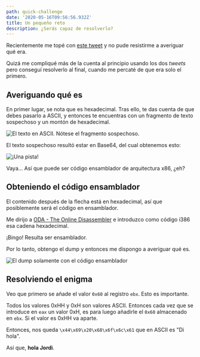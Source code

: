 ```yaml
---
path: quick-challenge
date: '2020-05-16T09:56:56.932Z'
title: Un pequeño reto
description: ¿Serás capaz de resolverlo?
---
```

Recientemente me topé con [este tweet](https://twitter.com/iordic/status/1250493045944070150) y no pude resistirme a averiguar qué era.

Quizá me compliqué más de la cuenta al principio usando los dos *tweets* pero conseguí resolverlo al final, cuando me percaté de que era solo el primero.

## Averiguando qué es

En primer lugar, se nota que es hexadecimal. Tras ello, te das cuenta de que debes pasarlo a ASCII, y entonces te encuentras con un fragmento de texto sospechoso y un montón de hexadecimal.

![](/assets/captura-de-pantalla-2020-05-16-a-las-12.36.01.png "El texto en ASCII. Nótese el fragmento sospechoso.")

El texto sospechoso resultó estar en Base64, del cual obtenemos esto:

![](/assets/captura-de-pantalla-2020-05-16-a-las-12.17.46.png "¡Una pista!")

Vaya... Así que puede ser código ensamblador de arquitectura x86, ¿eh?

## Obteniendo el código ensamblador

El contenido después de la flecha está en hexadecimal, así que posiblemente será el código en ensamblador.

Me dirijo a [ODA - The Online Disassembler](https://onlinedisassembler.com/odaweb/) e introduzco como código i386 esa cadena hexadecimal.

¡Bingo! Resulta ser ensamblador.

Por lo tanto, obtengo el dump y entonces me dispongo a averiguar qué es.

![](/assets/captura-de-pantalla-2020-05-16-a-las-12.07.02.png "El dump solamente con el código ensamblador")

## Resolviendo el enigma

Veo que primero se añade el valor `0x60` al registro `ebx`. Esto es importante.

Todos los valores 0xHH y 0xH son valores ASCII. Entonces cada vez que se introduce en `eax` un valor 0xH, es para luego añadirle el `0x60` almacenado en `ebx`. Si el valor es 0xHH va aparte.

Entonces, nos queda `\x44\x69\x20\x68\x6f\x6c\x61` que en ASCII es "Di hola".

Así que, **hola Jordi**.